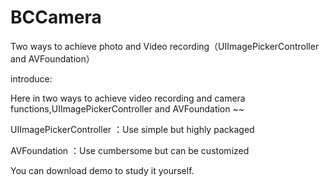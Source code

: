 # BCCamera
Two ways to achieve photo and Video recording（UIImagePickerController and AVFoundation）

introduce:




Here in two ways to achieve video recording and camera functions,UIImagePickerController and AVFoundation ~~


UIImagePickerController ：Use simple but highly packaged



AVFoundation ：Use cumbersome but can be customized



You can download demo to study it yourself.

